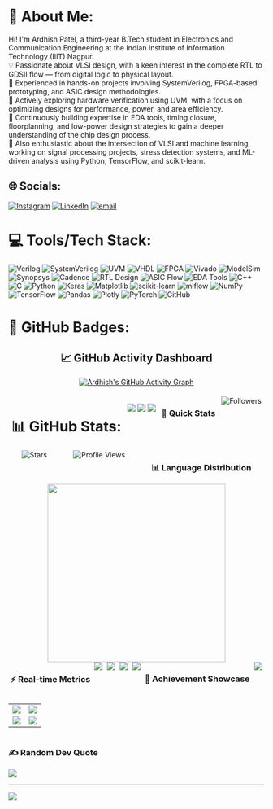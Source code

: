 # 💫 About Me:
Hi! I'm Ardhish Patel, a third-year B.Tech student in Electronics and Communication Engineering at the Indian Institute of Information Technology (IIIT) Nagpur.  <br>💡 Passionate about VLSI design, with a keen interest in the complete RTL to GDSII flow — from digital logic to physical layout.  <br>🔧 Experienced in hands-on projects involving SystemVerilog, FPGA-based prototyping, and ASIC design methodologies.  <br>🧪 Actively exploring hardware verification using UVM, with a focus on optimizing designs for performance, power, and area efficiency.  <br>📘 Continuously building expertise in EDA tools, timing closure, floorplanning, and low-power design strategies to gain a deeper understanding of the chip design process.  <br>🤖 Also enthusiastic about the intersection of VLSI and machine learning, working on signal processing projects, stress detection systems, and ML-driven analysis using Python, TensorFlow, and scikit-learn.<br>

## 🌐 Socials:
[![Instagram](https://img.shields.io/badge/Instagram-%23E4405F.svg?logo=Instagram&logoColor=white)](https://instagram.com/ardhish_patel_2210) [![LinkedIn](https://img.shields.io/badge/LinkedIn-%230077B5.svg?logo=linkedin&logoColor=white)](https://www.linkedin.com/in/ardhish-patel-a21263285/) [![email](https://img.shields.io/badge/Email-D14836?logo=gmail&logoColor=white)](mailto:bt23ece013@iiitn.ac.in) 

# 💻 Tools/Tech Stack:
![Verilog](https://img.shields.io/badge/verilog-%238A2BE2.svg?style=for-the-badge) ![SystemVerilog](https://img.shields.io/badge/systemverilog-%23FF6F61.svg?style=for-the-badge) ![UVM](https://img.shields.io/badge/UVM-%2300BFFF.svg?style=for-the-badge) ![VHDL](https://img.shields.io/badge/VHDL-%23A52A2A.svg?style=for-the-badge) ![FPGA](https://img.shields.io/badge/FPGA-%233CB371.svg?style=for-the-badge) ![Vivado](https://img.shields.io/badge/Vivado-%23F5DE50.svg?style=for-the-badge) ![ModelSim](https://img.shields.io/badge/ModelSim-%235C6BC0.svg?style=for-the-badge) ![Synopsys](https://img.shields.io/badge/Synopsys-%23FFB300.svg?style=for-the-badge)
![Cadence](https://img.shields.io/badge/Cadence-%23DC143C.svg?style=for-the-badge) ![RTL Design](https://img.shields.io/badge/RTL%20Design-%23008080.svg?style=for-the-badge) ![ASIC Flow](https://img.shields.io/badge/ASIC%20Flow-%233F51B5.svg?style=for-the-badge) ![EDA Tools](https://img.shields.io/badge/EDA%20Tools-%239C27B0.svg?style=for-the-badge) ![C++](https://img.shields.io/badge/c++-%2300599C.svg?style=for-the-badge&logo=c%2B%2B&logoColor=white) ![C](https://img.shields.io/badge/c-%2300599C.svg?style=for-the-badge&logo=c&logoColor=white) ![Python](https://img.shields.io/badge/python-3670A0?style=for-the-badge&logo=python&logoColor=ffdd54) ![Keras](https://img.shields.io/badge/Keras-%23D00000.svg?style=for-the-badge&logo=Keras&logoColor=white) ![Matplotlib](https://img.shields.io/badge/Matplotlib-%23ffffff.svg?style=for-the-badge&logo=Matplotlib&logoColor=black) ![scikit-learn](https://img.shields.io/badge/scikit--learn-%23F7931E.svg?style=for-the-badge&logo=scikit-learn&logoColor=white) ![mlflow](https://img.shields.io/badge/mlflow-%23d9ead3.svg?style=for-the-badge&logo=numpy&logoColor=blue) ![NumPy](https://img.shields.io/badge/numpy-%23013243.svg?style=for-the-badge&logo=numpy&logoColor=white) ![TensorFlow](https://img.shields.io/badge/TensorFlow-%23FF6F00.svg?style=for-the-badge&logo=TensorFlow&logoColor=white) ![Pandas](https://img.shields.io/badge/pandas-%23150458.svg?style=for-the-badge&logo=pandas&logoColor=white) ![Plotly](https://img.shields.io/badge/Plotly-%233F4F75.svg?style=for-the-badge&logo=plotly&logoColor=white) ![PyTorch](https://img.shields.io/badge/PyTorch-%23EE4C2C.svg?style=for-the-badge&logo=PyTorch&logoColor=white) ![GitHub](https://img.shields.io/badge/github-%23121011.svg?style=for-the-badge&logo=github&logoColor=white)

# 🏅 GitHub Badges:

<div align="center">
  
## 📈 GitHub Activity Dashboard

<!-- Activity Graph -->
[![Ardhish's GitHub Activity Graph](https://github-readme-activity-graph.vercel.app/graph?username=Ardhish2210&theme=react-dark&hide_border=true&area=true)](https://github.com/Ardhish2210)

<div style="display: flex; justify-content: space-around; flex-wrap: wrap; margin: 20px 0;">

# 📊 GitHub Stats:
![](https://github-readme-stats.vercel.app/api?username=Ardhish2210&theme=react&hide_border=false&include_all_commits=false&count_private=false)
![](https://nirzak-streak-stats.vercel.app/?user=Ardhish2210&theme=react&hide_border=false)
![](https://github-readme-stats.vercel.app/api/top-langs/?username=Ardhish2210&theme=react&hide_border=false&include_all_commits=false&count_private=false&layout=compact)

### 🎯 Quick Stats
<img src="https://img.shields.io/github/followers/Ardhish2210?style=for-the-badge&logo=github&logoColor=white&labelColor=black&color=blue" alt="Followers" />
<img src="https://img.shields.io/github/stars/Ardhish2210?style=for-the-badge&logo=github&logoColor=white&labelColor=black&color=yellow" alt="Stars" />
<img src="https://komarev.com/ghpvc/?username=Ardhish2210&style=for-the-badge&color=brightgreen" alt="Profile Views" />

### 📊 Language Distribution
<!-- Language visualization -->
<img width="350" src="https://github-readme-stats.vercel.app/api/top-langs/?username=Ardhish2210&layout=donut&theme=algolia&hide_border=true" />

### ⚡ Real-time Metrics
<!-- More dynamic badges with animations -->
<img src="https://badges.pufler.dev/years/Ardhish2210?style=for-the-badge&color=blue&logo=github&logoColor=white" />
<img src="https://badges.pufler.dev/repos/Ardhish2210?style=for-the-badge&color=red&logo=github&logoColor=white" />
<img src="https://badges.pufler.dev/commits/monthly/Ardhish2210?style=for-the-badge&color=green&logo=github&logoColor=white" />
<img src="https://img.shields.io/github/commit-activity/w/Ardhish2210/Ardhish2210?style=for-the-badge&logo=github&logoColor=white&labelColor=black&color=purple" />

### 🌟 Achievement Showcase
<!-- GitHub Profile Summary Cards -->
<img src="https://github-profile-summary-cards.vercel.app/api/cards/profile-details?username=Ardhish2210&theme=algolia" />

<table>
<tr>
<td><img src="https://github-profile-summary-cards.vercel.app/api/cards/repos-per-language?username=Ardhish2210&theme=algolia" /></td>
<td><img src="https://github-profile-summary-cards.vercel.app/api/cards/most-commit-language?username=Ardhish2210&theme=algolia" /></td>
</tr>
<tr>
<td><img src="https://github-profile-summary-cards.vercel.app/api/cards/stats?username=Ardhish2210&theme=algolia" /></td>
<td><img src="https://github-profile-summary-cards.vercel.app/api/cards/productive-time?username=Ardhish2210&theme=algolia" /></td>
</tr>
</table>
</div>
</div>

### ✍️ Random Dev Quote
![](https://quotes-github-readme.vercel.app/api?type=horizontal&theme=tokyonight)

---
[![](https://visitcount.itsvg.in/api?id=Ardhish2210&icon=5&color=1)](https://visitcount.itsvg.in)
